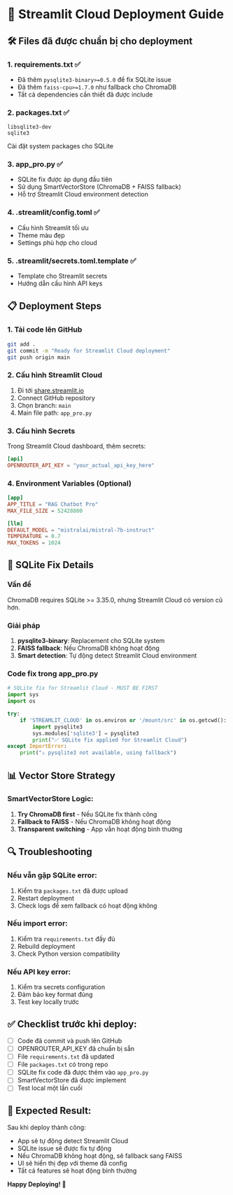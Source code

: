 # 🚀 Streamlit Cloud Deployment Guide

## 🛠️ Files đã được chuẩn bị cho deployment

### 1. **requirements.txt** ✅
- Đã thêm `pysqlite3-binary>=0.5.0` để fix SQLite issue
- Đã thêm `faiss-cpu>=1.7.0` như fallback cho ChromaDB
- Tất cả dependencies cần thiết đã được include

### 2. **packages.txt** ✅
```
libsqlite3-dev
sqlite3
```
Cài đặt system packages cho SQLite

### 3. **app_pro.py** ✅
- SQLite fix được áp dụng đầu tiên
- Sử dụng SmartVectorStore (ChromaDB + FAISS fallback)
- Hỗ trợ Streamlit Cloud environment detection

### 4. **.streamlit/config.toml** ✅
- Cấu hình Streamlit tối ưu
- Theme màu đẹp
- Settings phù hợp cho cloud

### 5. **.streamlit/secrets.toml.template** ✅
- Template cho Streamlit secrets
- Hướng dẫn cấu hình API keys

## 📋 Deployment Steps

### 1. **Tải code lên GitHub**
```bash
git add .
git commit -m "Ready for Streamlit Cloud deployment"
git push origin main
```

### 2. **Cấu hình Streamlit Cloud**
1. Đi tới [share.streamlit.io](https://share.streamlit.io)
2. Connect GitHub repository
3. Chọn branch: `main`
4. Main file path: `app_pro.py`

### 3. **Cấu hình Secrets**
Trong Streamlit Cloud dashboard, thêm secrets:
```toml
[api]
OPENROUTER_API_KEY = "your_actual_api_key_here"
```

### 4. **Environment Variables (Optional)**
```toml
[app]
APP_TITLE = "RAG Chatbot Pro"
MAX_FILE_SIZE = 52428800

[llm]
DEFAULT_MODEL = "mistralai/mistral-7b-instruct"
TEMPERATURE = 0.7
MAX_TOKENS = 1024
```

## 🔧 SQLite Fix Details

### Vấn đề
ChromaDB requires SQLite >= 3.35.0, nhưng Streamlit Cloud có version cũ hơn.

### Giải pháp
1. **pysqlite3-binary**: Replacement cho SQLite system
2. **FAISS fallback**: Nếu ChromaDB không hoạt động
3. **Smart detection**: Tự động detect Streamlit Cloud environment

### Code fix trong app_pro.py
```python
# SQLite fix for Streamlit Cloud - MUST BE FIRST
import sys
import os

try:
    if 'STREAMLIT_CLOUD' in os.environ or '/mount/src' in os.getcwd():
        import pysqlite3
        sys.modules['sqlite3'] = pysqlite3
        print("✅ SQLite fix applied for Streamlit Cloud")
except ImportError:
    print("⚠️ pysqlite3 not available, using fallback")
```

## 📊 Vector Store Strategy

### SmartVectorStore Logic:
1. **Try ChromaDB first** - Nếu SQLite fix thành công
2. **Fallback to FAISS** - Nếu ChromaDB không hoạt động
3. **Transparent switching** - App vẫn hoạt động bình thường

## 🔍 Troubleshooting

### Nếu vẫn gặp SQLite error:
1. Kiểm tra `packages.txt` đã được upload
2. Restart deployment
3. Check logs để xem fallback có hoạt động không

### Nếu import error:
1. Kiểm tra `requirements.txt` đầy đủ
2. Rebuild deployment
3. Check Python version compatibility

### Nếu API key error:
1. Kiểm tra secrets configuration
2. Đảm bảo key format đúng
3. Test key locally trước

## ✅ Checklist trước khi deploy:

- [ ] Code đã commit và push lên GitHub
- [ ] OPENROUTER_API_KEY đã chuẩn bị sẵn
- [ ] File `requirements.txt` đã updated
- [ ] File `packages.txt` có trong repo
- [ ] SQLite fix code đã được thêm vào `app_pro.py`
- [ ] SmartVectorStore đã được implement
- [ ] Test local một lần cuối

## 🎉 Expected Result:

Sau khi deploy thành công:
- App sẽ tự động detect Streamlit Cloud
- SQLite issue sẽ được fix tự động
- Nếu ChromaDB không hoạt động, sẽ fallback sang FAISS
- UI sẽ hiển thị đẹp với theme đã config
- Tất cả features sẽ hoạt động bình thường

**Happy Deploying! 🚀**
